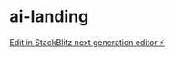 # ai-landing

[Edit in StackBlitz next generation editor ⚡️](https://stackblitz.com/~/github.com/krisine/ai-landing)